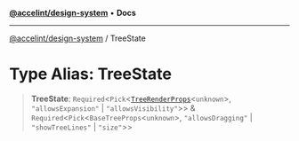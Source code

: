 [**@accelint/design-system**](../README.md) • **Docs**

***

[@accelint/design-system](../README.md) / TreeState

# Type Alias: TreeState

> **TreeState**: `Required`\<`Pick`\<[`TreeRenderProps`](TreeRenderProps.md)\<`unknown`\>, `"allowsExpansion"` \| `"allowsVisibility"`\>\> & `Required`\<`Pick`\<`BaseTreeProps`\<`unknown`\>, `"allowsDragging"` \| `"showTreeLines"` \| `"size"`\>\>

